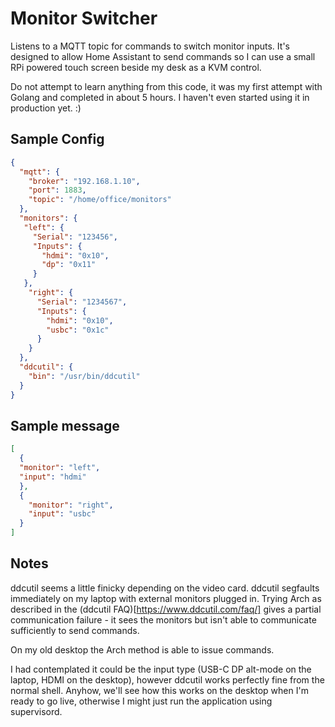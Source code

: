 # Monitor Switcher

Listens to a MQTT topic for commands to switch monitor inputs. It's designed to allow Home Assistant to send commands so I can use a small RPi powered touch screen beside my desk as a KVM control.

Do not attempt to learn anything from this code, it was my first attempt with Golang and completed in about 5 hours. I haven't even started using it in production yet. :)

## Sample Config

```json
{
  "mqtt": {
    "broker": "192.168.1.10",
    "port": 1883,
    "topic": "/home/office/monitors"
  },
  "monitors": {
   "left": {
     "Serial": "123456",
     "Inputs": {
       "hdmi": "0x10",
       "dp": "0x11"
     }
   },
    "right": {
      "Serial": "1234567",
      "Inputs": {
        "hdmi": "0x10",
        "usbc": "0x1c"
      }
    }
  },
  "ddcutil": {
    "bin": "/usr/bin/ddcutil"
  }
}
```

## Sample message

```json
[
  {
  "monitor": "left",
  "input": "hdmi"
  },
  {
    "monitor": "right",
    "input": "usbc"
  }
]
```

## Notes

ddcutil seems a little finicky depending on the video card. ddcutil segfaults immediately on my laptop with external monitors plugged in. Trying Arch as described in the (ddcutil FAQ)[https://www.ddcutil.com/faq/] gives a partial communication failure - it sees the monitors but isn't able to communicate sufficiently to send commands.

On my old desktop the Arch method is able to issue commands.

I had contemplated it could be the input type (USB-C DP alt-mode on the laptop, HDMI on the desktop), however ddcutil works perfectly fine from the normal shell. Anyhow, we'll see how this works on the desktop when I'm ready to go live, otherwise I might just run the application using supervisord.
